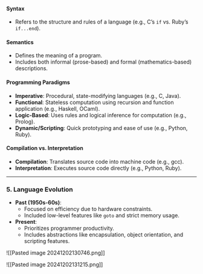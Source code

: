 
#### **Syntax**
- Refers to the structure and rules of a language (e.g., C’s `if` vs. Ruby’s `if...end`).

#### **Semantics**
- Defines the meaning of a program.
- Includes both informal (prose-based) and formal (mathematics-based) descriptions.

#### **Programming Paradigms**
- **Imperative**: Procedural, state-modifying languages (e.g., C, Java).
- **Functional**: Stateless computation using recursion and function application (e.g., Haskell, OCaml).
- **Logic-Based**: Uses rules and logical inference for computation (e.g., Prolog).
- **Dynamic/Scripting**: Quick prototyping and ease of use (e.g., Python, Ruby).

#### **Compilation vs. Interpretation**
- **Compilation**: Translates source code into machine code (e.g., gcc).
- **Interpretation**: Executes source code directly (e.g., Python, Ruby).

---

### **5. Language Evolution**
- **Past (1950s-60s)**:
  - Focused on efficiency due to hardware constraints.
  - Included low-level features like `goto` and strict memory usage.
- **Present**:
  - Prioritizes programmer productivity.
  - Includes abstractions like encapsulation, object orientation, and scripting features.


![[Pasted image 20241202130746.png]]

![[Pasted image 20241202131215.png]]